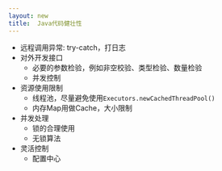 ```yaml
---
layout: new
title:  Java代码健壮性
---
```


* 远程调用异常: try-catch，打日志
* 对外开发接口
    * 必要的参数检验，例如非空校验、类型检验、数量检验
    * 并发控制
* 资源使用限制
    * 线程池，尽量避免使用`Executors.newCachedThreadPool()`
    * 内存Map用做Cache，大小限制
* 并发处理
    * 锁的合理使用
    * 无锁算法
* 灵活控制
    * 配置中心
